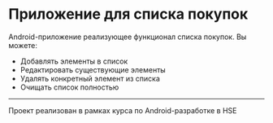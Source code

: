 # Приложение для списка покупок
Android-приложение реализующее функционал списка покупок. Вы можете:
- Добавлять элементы в список
- Редактировать существующие элементы
- Удалять конкретный элемент из списка
- Очищать список полностью

---
Проект реализован в рамках курса по Android-разработке в HSE
